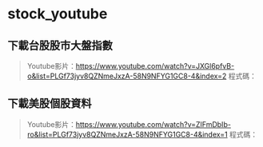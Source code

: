 # stock_youtube
## 下載台股股市大盤指數
> Youtube影片：https://www.youtube.com/watch?v=JXGl6pfvB-o&list=PLGf73jyv8QZNmeJxzA-58N9NFYG1GC8-4&index=2
> 程式碼：

## 下載美股個股資料
> Youtube影片：https://www.youtube.com/watch?v=ZIFmDbIb-ro&list=PLGf73jyv8QZNmeJxzA-58N9NFYG1GC8-4&index=1
> 程式碼：
